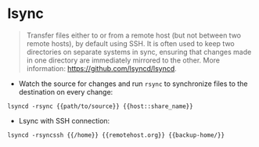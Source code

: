 # lsync

> Transfer files either to or from a remote host (but not between two remote hosts), by default using SSH.
> It is often used to keep two directories on separate systems in sync, ensuring that changes made in one directory are immediately mirrored to the other.
> More information: <https://github.com/lsyncd/lsyncd>.

- Watch the source for changes and run `rsync` to synchronize files to the destination on every change: 

`lsyncd -rsync {{path/to/source}} {{host::share_name}}`

- Lsync with SSH connection:

`lsyncd -rsyncssh {{/home}} {{remotehost.org}} {{backup-home/}}`
